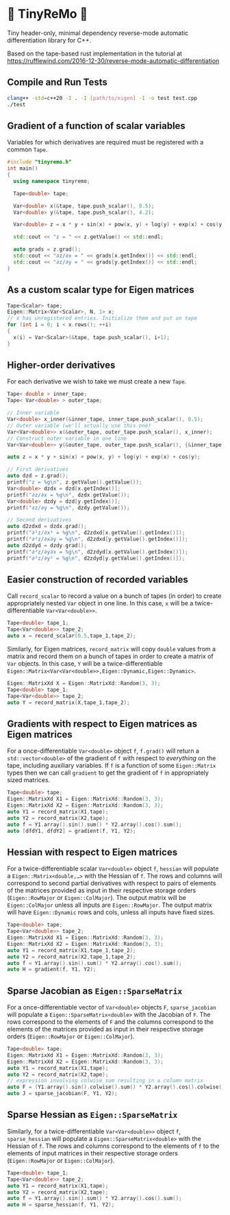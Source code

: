 # 🥁 TinyReMo 🥁

Tiny header-only, minimal dependency reverse-mode automatic differentiation library for C++.

Based on the tape-based rust implementation in the tutorial at https://rufflewind.com/2016-12-30/reverse-mode-automatic-differentiation

## Compile and Run Tests

```bash 
clang++ -std=c++20 -I . -I [path/to/eigen] -I -o test test.cpp
./test
```

## Gradient of a function of scalar variables

Variables for which derivatives are required must be registered with a common `Tape`.

```cpp
#include "tinyremo.h"
int main()
{
  using namespace tinyremo;

  Tape<double> tape;

  Var<double> x(&tape, tape.push_scalar(), 0.5);
  Var<double> y(&tape, tape.push_scalar(), 4.2);

  Var<double> z = x * y + sin(x) + pow(x, y) + log(y) + exp(x) + cos(y);

  std::cout << "z = " << z.getValue() << std::endl;

  auto grads = z.grad();
  std::cout << "∂z/∂x = " << grads[x.getIndex()] << std::endl;
  std::cout << "∂z/∂y = " << grads[y.getIndex()] << std::endl;
}
```


## As a custom scalar type for Eigen matrices

```cpp
Tape<Scalar> tape;
Eigen::Matrix<Var<Scalar>, N, 1> x;
// x has unregistered entries. Initialize them and put on tape
for (int i = 0; i < x.rows(); ++i) 
{
  x(i) = Var<Scalar>(&tape, tape.push_scalar(), i+1);
}
```

## Higher-order derivatives

For each derivative we wish to take we must create a new `Tape`.

```cpp
Tape< double > inner_tape;
Tape< Var<double> > outer_tape;

// Inner variable
Var<double> x_inner(&inner_tape, inner_tape.push_scalar(), 0.5);
// Outer variable (we'll actually use this one)
Var<Var<double>> x(&outer_tape, outer_tape.push_scalar(), x_inner);
// Construct outer variable in one line
Var<Var<double>> y(&outer_tape, outer_tape.push_scalar(), {&inner_tape, inner_tape.push_scalar(), 4.2});

auto z = x * y + sin(x) + pow(x, y) + log(y) + exp(x) + cos(y);

// First derivatives
auto dzd = z.grad();
printf("z = %g\n", z.getValue().getValue());
Var<double> dzdx = dzd[x.getIndex()];
printf("∂z/∂x = %g\n", dzdx.getValue());
Var<double> dzdy = dzd[y.getIndex()];
printf("∂z/∂y = %g\n", dzdy.getValue());

// Second derivatives
auto d2zdxd = dzdx.grad();
printf("∂²z/∂x² = %g\n", d2zdxd[x.getValue().getIndex()]);
printf("∂²z/∂x∂y = %g\n", d2zdxd[y.getValue().getIndex()]);
auto d2zdyd = dzdy.grad();
printf("∂²z/∂y∂x = %g\n", d2zdyd[x.getValue().getIndex()]);
printf("∂²z/∂y² = %g\n", d2zdyd[y.getValue().getIndex()]);
```

## Easier construction of recorded variables

Call `record_scalar` to record a value on a bunch of tapes (in order) to create
appropriately nested `Var` object in one line. In this case, `x` will be a
twice-differentiable `Var<Var<double>>`.

```cpp
Tape<double> tape_1;
Tape<Var<double>> tape_2;
auto x = record_scalar(0.5,tape_1,tape_2);
```

Similarly, for Eigen matrices, `record_matrix` will copy `double` values from a
matrix and record them on a bunch of tapes in order to create a matrix of `Var`
objects. In this case, `Y` will be a twice-differentiable
`Eigen::Matrix<Var<Var<double>>,Eigen::Dynamic,Eigen::Dynamic>`.

```cpp
Eigen::MatrixXd X = Eigen::MatrixXd::Random(3, 3);
Tape<double> tape_1;
Tape<Var<double>> tape_2;
auto Y = record_matrix(X,tape_1,tape_2);
```

## Gradients with respect to Eigen matrices as Eigen matrices

For a once-differentiable `Var<double>` object `f`, `f.grad()` will return a
`std::vector<double>` of the gradient of `f` with respect to _everything_ on the
tape, including auxiliary variables. If `f` is a function of some
`Eigen::Matrix` types then we can call `gradient` to get the gradient of `f` in
appropriately sized matrices.

```cpp
Tape<double> tape;
Eigen::MatrixXd X1 = Eigen::MatrixXd::Random(3, 3);
Eigen::MatrixXd X2 = Eigen::MatrixXd::Random(3, 3);
auto Y1 = record_matrix(X1,tape);
auto Y2 = record_matrix(X2,tape);
auto f = Y1.array().sin().sum() * Y2.array().cos().sum();
auto [dfdY1, dfdY2] = gradient(f, Y1, Y2);
```

## Hessian with respect to Eigen matrices 
For a twice-differentiable scalar `Var<double>` object `f`, `hessian` will
populate a `Eigen::Matrix<double,…>` with the Hessian of `f`. The rows and columns will correspond
to second partial derivatives with respect to pairs of elements of the
matrices provided as input in their respective storage orders (`Eigen::RowMajor`
or `Eigen::ColMajor`). The output matrix will be `Eigen::ColMajor` unless all inputs
are `Eigen::RowMajor`. The output matrix will have `Eigen::Dynamic` rows and
cols, unless all inputs have fixed sizes.

```cpp
Tape<double> tape;
Tape<Var<double>> tape_2;
Eigen::MatrixXd X1 = Eigen::MatrixXd::Random(3, 3);
Eigen::MatrixXd X2 = Eigen::MatrixXd::Random(3, 3);
auto Y1 = record_matrix(X1,tape_1,tape_2);
auto Y2 = record_matrix(X2,tape_1,tape_2);
auto f = Y1.array().sin().sum() * Y2.array().cos().sum();
auto H = gradient(f, Y1, Y2);
```

## Sparse Jacobian as `Eigen::SparseMatrix`

For a once-differentiable vector of `Var<double>` objects `F`, `sparse_jacobian`
will populate a `Eigen::SparseMatrix<double>` with the Jacobian of `F`. The rows
correspond to the elements of `F` and the columns correspond to the elements of
the matrices provided as input in their respective storage orders
(`Eigen::RowMajor` or `Eigen::ColMajor`).

```cpp
Tape<double> tape;
Eigen::MatrixXd X1 = Eigen::MatrixXd::Random(3, 3);
Eigen::MatrixXd X2 = Eigen::MatrixXd::Random(3, 3);
auto Y1 = record_matrix(X1,tape);
auto Y2 = record_matrix(X2,tape);
// expression involving colwise sum resulting in a column matrix
auto F = (Y1.array().sin().colwise().sum() * Y2.array().cos().colwise().sum()).matrix();
auto J = sparse_jacobian(F, Y1, Y2);
```

## Sparse Hessian as `Eigen::SparseMatrix`

Similarly, for a twice-differentiable `Var<Var<double>>` object `f`,
`sparse_hessian` will populate a `Eigen::SparseMatrix<double>` with the Hessian
of `f`. The rows and columns correspond to the elements of `f` to the elements
of input matrices in their respective storage orders (`Eigen::RowMajor` or
`Eigen::ColMajor`).

```cpp
Tape<double> tape_1;
Tape<Var<double>> tape_2;
auto Y1 = record_matrix(X1,tape);
auto Y2 = record_matrix(X2,tape);
auto f = Y1.array().sin().sum() * Y2.array().cos().sum();
auto H = sparse_hessian(f, Y1, Y2);
```
